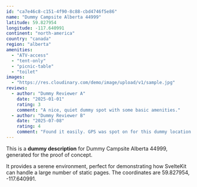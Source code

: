 ```yaml
---
id: "ca7e46c8-c151-4f90-8c88-cbd4746f5e86"
name: "Dummy Campsite Alberta 44999"
latitude: 59.827954
longitude: -117.640991
continent: "north-america"
country: "canada"
region: "alberta"
amenities:
  - "ATV-access"
  - "tent-only"
  - "picnic-table"
  - "toilet"
images:
  - "https://res.cloudinary.com/demo/image/upload/v1/sample.jpg"
reviews:
  - author: "Dummy Reviewer A"
    date: "2025-01-01"
    rating: 3
    comment: "A nice, quiet dummy spot with some basic amenities."
  - author: "Dummy Reviewer B"
    date: "2025-07-08"
    rating: 4
    comment: "Found it easily. GPS was spot on for this dummy location."
---
```


This is a **dummy description** for Dummy Campsite Alberta 44999, generated for the proof of concept.

It provides a serene environment, perfect for demonstrating how SvelteKit can handle a large number of static pages. The coordinates are 59.827954, -117.640991.
